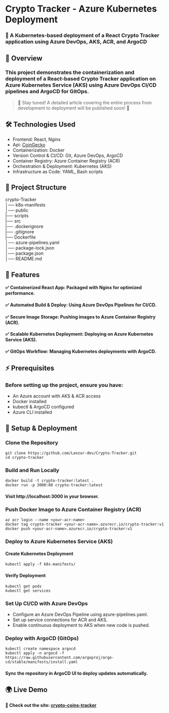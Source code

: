 # Crypto Tracker - Azure Kubernetes Deployment

### 🚀 A Kubernetes-based deployment of a React Crypto Tracker application using Azure DevOps, AKS, ACR, and ArgoCD

## 📌 Overview

### This project demonstrates the containerization and deployment of a React-based Crypto Tracker application on Azure Kubernetes Service (AKS) using Azure DevOps CI/CD pipelines and ArgoCD for GitOps.

> 📢 Stay tuned! A detailed article covering the entire process from development to deployment will be published soon! 🚀

## 🛠️ Technologies Used

- Frontend: React, Nginx
- Api: [CoinGecko](https://www.coingecko.com/en/api)
- Containerization: Docker
- Version Control & CI/CD: Git, Azure DevOps, ArgoCD
- Container Registry: Azure Container Registry (ACR)
- Orchestration & Deployment: Kubernetes (AKS)
- Infrastructure as Code: YAML, Bash scripts

## 📂 Project Structure

crypto-Tracker\
│── k8s-manifests\
│── public\
|── scripts\
|── src\
|── .dockerignore\
|── .gitignore\
|── Dockerfile\
│── azure-pipelines.yaml\
│── package-lock.json\
│── package.json\
│── README.md

## 🚀 Features

#### ✅ Containerized React App: Packaged with Nginx for optimized performance.

#### ✅ Automated Build & Deploy: Using Azure DevOps Pipelines for CI/CD.

#### ✅ Secure Image Storage: Pushing images to Azure Container Registry (ACR).

#### ✅ Scalable Kubernetes Deployment: Deploying on Azure Kubernetes Service (AKS).

#### ✅ GitOps Workflow: Managing Kubernetes deployments with ArgoCD.

## ⚡ Prerequisites

### Before setting up the project, ensure you have:

- An Azure account with AKS & ACR access
- Docker installed
- kubectl & ArgoCD configured
- Azure CLI installed

## 🔧 Setup & Deployment

### Clone the Repository

```
git clone https://github.com/Lanzar-dev/Crypto-Tracker.git
cd crypto-tracker
```

### Build and Run Locally

```
docker build -t crypto-tracker:latest .
docker run -p 3000:80 crypto-tracker:latest
```

#### Visit http://localhost:3000 in your browser.

### Push Docker Image to Azure Container Registry (ACR)

```
az acr login --name <your-acr-name>
docker tag crypto-tracker <your-acr-name>.azurecr.io/crypto-tracker:v1
docker push <your-acr-name>.azurecr.io/crypto-tracker:v1
```

### Deploy to Azure Kubernetes Service (AKS)

#### Create Kubernetes Deployment

```
kubectl apply -f k8s-manifests/
```

#### Verify Deployment

```
kubectl get pods
kubectl get services
```

### Set Up CI/CD with Azure DevOps

- Configure an Azure DevOps Pipeline using azure-pipelines.yaml.
- Set up service connections for ACR and AKS.
- Enable continuous deployment to AKS when new code is pushed.

### Deploy with ArgoCD (GitOps)

```
kubectl create namespace argocd
kubectl apply -n argocd -f https://raw.githubusercontent.com/argoproj/argo-cd/stable/manifests/install.yaml
```

#### Sync the repository in ArgoCD UI to deploy updates automatically.

## 🌍 Live Demo

#### 🔗 Check out the site: [crypto-coins-tracker](https://crypto-coins-tracker.vercel.app/)
